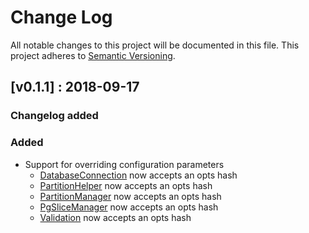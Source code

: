 # Change Log
All notable changes to this project will be documented in this file.
This project adheres to [Semantic Versioning](http://semver.org/).

## [v0.1.1] : 2018-09-17
### Changelog added

### Added
- Support for overriding configuration parameters 
    - [DatabaseConnection](lib/pgdice/database_connection.rb) now accepts an opts hash
    - [PartitionHelper](lib/pgdice/partition_helper.rb) now accepts an opts hash
    - [PartitionManager](lib/pgdice/partition_manager.rb) now accepts an opts hash
    - [PgSliceManager](lib/pgdice/pg_slice_manager.rb) now accepts an opts hash
    - [Validation](lib/pgdice/validation.rb) now accepts an opts hash
